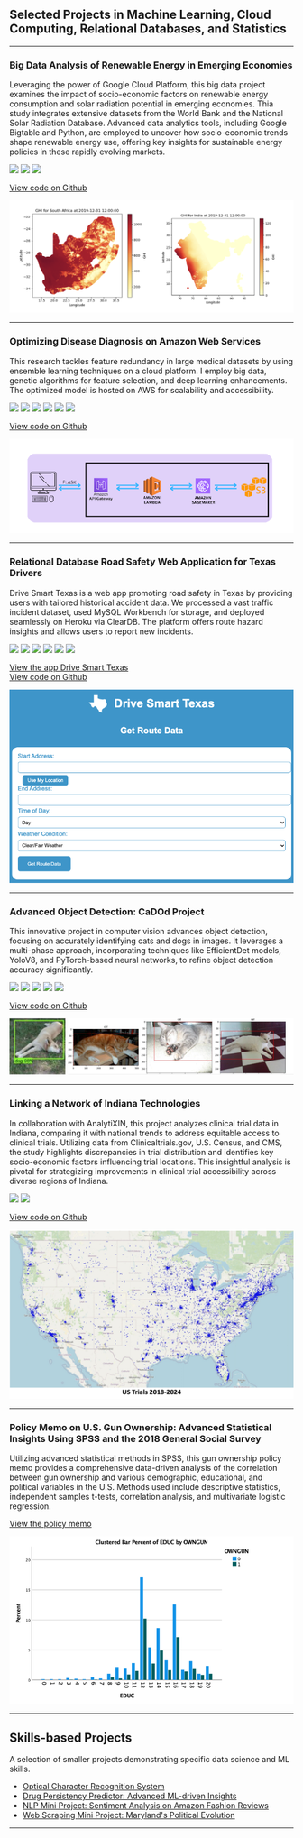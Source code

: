 ## Selected Projects in Machine Learning, Cloud Computing, Relational Databases, and Statistics

---
### Big Data Analysis of Renewable Energy in Emerging Economies

Leveraging the power of Google Cloud Platform, this big data project examines the impact of socio-economic factors on renewable energy consumption and solar radiation potential in emerging economies. Thia study integrates extensive datasets from the World Bank and the National Solar Radiation Database. Advanced data analytics tools, including Google Bigtable and Python, are employed to uncover how socio-economic trends shape renewable energy use, offering key insights for sustainable energy policies in these rapidly evolving markets.

[![](https://img.shields.io/badge/Google_Cloud-white?logo=google-cloud)](#)
[![](https://img.shields.io/badge/Python-white?logo=Python)](#)
[![](https://img.shields.io/badge/Jupyter%20Notebook-white?logo=jupyter)](#) 

[View code on Github](https://github.com/julia-donato/Big-Data-Renewable-Energy/tree/main)

<img src="images/GHI.png?raw=true"/>

---
### Optimizing Disease Diagnosis on Amazon Web Services

This research tackles feature redundancy in large medical datasets by using ensemble learning techniques on a cloud platform. I employ big data, genetic algorithms for feature selection, and deep learning enhancements. The optimized model is hosted on AWS for scalability and accessibility.

[![](https://img.shields.io/badge/Python-white?logo=Python)](#) 
[![](https://img.shields.io/badge/AWS-white?logo=amazonaws&logoColor=%23232F3E)](#) 
[![](https://img.shields.io/badge/Apache%20Spark-white?logo=apachespark)](#) 
[![](https://img.shields.io/badge/Jupyter%20Notebook-white?logo=jupyter)](#) 
[![](https://img.shields.io/badge/Flask-white?logo=flask&logoColor=%23000000)](#) 
[![](https://img.shields.io/badge/Heroku-white?logo=heroku&logoColor=%23430098)](#) 

[View code on Github](https://github.com/julia-donato/FinalProjectCC)

<img src="images/pipeline.png?raw=true"/>

---
### Relational Database Road Safety Web Application for Texas Drivers

Drive Smart Texas is a web app promoting road safety in Texas by providing users with tailored historical accident data. We processed a vast traffic incident dataset, used MySQL Workbench for storage, and deployed seamlessly on Heroku via ClearDB. The platform offers route hazard insights and allows users to report new incidents.

[![](https://img.shields.io/badge/MySQL-white?logo=mysql&logoColor=%234479A1)](#)
[![](https://img.shields.io/badge/Google%20Maps-white?logo=google-maps&logoColor=%234285F4)](#)
[![](https://img.shields.io/badge/Python-white?logo=Python)](#) 
[![](https://img.shields.io/badge/Jupyter%20Notebook-white?logo=jupyter)](#)
[![](https://img.shields.io/badge/Flask-white?logo=flask&logoColor=%23000000)](#) 
[![](https://img.shields.io/badge/Heroku-white?logo=heroku&logoColor=%23430098)](#) 

[View the app Drive Smart Texas](https://drive-smart-texas-498e9b25a4c3.herokuapp.com/)  
[View code on Github](https://github.com/julia-donato/Database-Project)

<img src="images/drive_smart.png?raw=true"/>


---
### Advanced Object Detection: CaDOd Project

This innovative project in computer vision advances object detection, focusing on accurately identifying cats and dogs in images. It leverages a multi-phase approach, incorporating techniques like EfficientDet models, YoloV8, and PyTorch-based neural networks, to refine object detection accuracy significantly.

[![](https://img.shields.io/badge/Python-white?logo=Python)](#) 
[![](https://img.shields.io/badge/PyTorch-white?logo=pytorch)](#)
[![](https://img.shields.io/badge/TensorFlow-white?logo=tensorflow)](#)
[![](https://img.shields.io/badge/Keras-white?logo=keras&logoColor=D00000)](#)
[![](https://img.shields.io/badge/Google_Colab-white?logo=googlecolab)](#)

[View code on Github](https://github.com/julia-donato/object-recognition/tree/main)

<img src="images/dog.png?raw=true" width="100" height="100"/> <img src="images/cat.png?raw=true" width="400" height="100"/>

---
### Linking a Network of Indiana Technologies

In collaboration with AnalytiXIN, this project analyzes clinical trial data in Indiana, comparing it with national trends to address equitable access to clinical trials. Utilizing data from Clinicaltrials.gov, U.S. Census, and CMS, the study highlights discrepancies in trial distribution and identifies key socio-economic factors influencing trial locations. This insightful analysis is pivotal for strategizing improvements in clinical trial accessibility across diverse regions of Indiana.

[![](https://img.shields.io/badge/Python-white?logo=Python)](#) 
[![](https://img.shields.io/badge/Jupyter%20Notebook-white?logo=jupyter)](#)

[View code on Github](https://github.com/julia-donato/LNIT)

<img src="images/trials.png?raw=true"/>

---

### Policy Memo on U.S. Gun Ownership: Advanced Statistical Insights Using SPSS and the 2018 General Social Survey

Utilizing advanced statistical methods in SPSS, this gun ownership policy memo provides a comprehensive data-driven analysis of the correlation between gun ownership and various demographic, educational, and political variables in the U.S. Methods used include descriptive statistics, independent samples t-tests, correlation analysis, and multivariate logistic regression.


[View the policy memo](./pdf/Policy_Memo.pdf)

<img src="images/policy.png?raw=true"/>

---
## Skills-based Projects

A selection of smaller projects demonstrating specific data science and ML skills.

- [Optical Character Recognition System](https://github.com/julia-donato/OCR-System)
- [Drug Persistency Predictor: Advanced ML-driven Insights](https://github.com/julia-donato/Drug-Persistency-App/tree/main)
- [NLP Mini Project: Sentiment Analysis on Amazon Fashion Reviews](https://github.com/julia-donato/NLP-sentiment-analysis/tree/main)
- [Web Scraping Mini Project: Maryland's Political Evolution](https://github.com/julia-donato/WebScraping-Mini-Project/tree/main)


---

